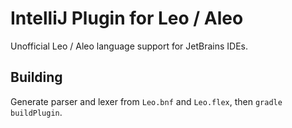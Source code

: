 # IntelliJ Plugin for Leo / Aleo

Unofficial Leo / Aleo language support for JetBrains IDEs.

## Building

Generate parser and lexer from `Leo.bnf` and `Leo.flex`, then `gradle buildPlugin`.

